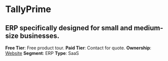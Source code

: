 # TallyPrime
## ERP specifically designed for small and medium-size businesses.
**Free Tier**: Free product tour.
**Paid Tier**: Contact for quote.
**Ownership**: 
[Website](https://tallysolutions.com/us/tally-prime/)
**Segment**: ERP
**Type**: SaaS
